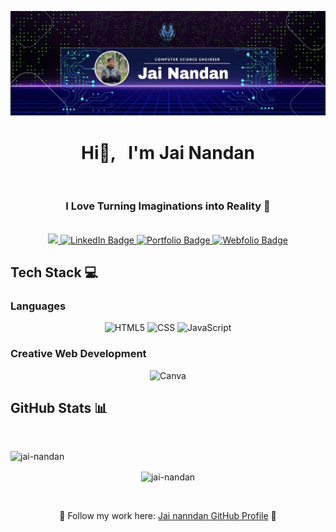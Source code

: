 ![logo](https://github.com/jai-nandan/Jai-Nandan/blob/main/jainandan%20banner.jpg)
<h1 align="center"> 
  Hi👋, &nbsp; I'm Jai Nandan 
  </h1>
  
</br>

<h3 align="center" style="text-align: center">
  I Love Turning Imaginations into Reality 🚀
</h3>



</br>

<div align="center">
  <a href="https://www.linkedin.com/in/jai-nandan-99054a301?lipi=urn%3Ali%3Apage%3Ad_flagship3_profile_view_base_contact_details%3B34QaQhKrQWydBrRDOzLzPg%3D%3D" target="_blank">
    <img src="https://custom-icon-badges.demolab.com/badge/LinkedIn-0A66C2?logo=linkedin-white&logoColor=fff" />
  </a>
   <a href="" target="_blank">
    <img src= "https://img.shields.io/badge/Gmail-D14836?logo=gmail&logoColor=white" alt="LinkedIn Badge" />
  </a>
 <a href="#" target="_blank">
    <img src="https://img.shields.io/badge/Portfolio-%23593d88?logo=mongodb&logoColor=white&style=flat"alt="Portfolio Badge" />
  </a>

  <a href="#" target="_blank">
    <img src="https://img.shields.io/badge/Blogger-%23FF5722.svg?logo=blogger&logoColor=white" alt="Webfolio Badge" />
  </a>
  
  </br>

<h2 align="left">Tech Stack 💻 </h2>

<h3 align="left "> Languages </h3>

![HTML5](https://img.shields.io/badge/HTML-%23E34F26.svg?logo=html5&logoColor=white)
![CSS](https://img.shields.io/badge/CSS-1572B6?logo=css3&logoColor=fff)
![JavaScript](https://img.shields.io/badge/JavaScript-F7DF1E?logo=javascript&logoColor=000)
</br>

<h3 align="left"> Creative Web Development</h3>

![Canva](https://img.shields.io/badge/Canva-%2300C4CC.svg?&logo=Canva&logoColor=white)

<h2 align="left"> GitHub Stats 📊 </h2>

</br>


<p><img align="left" src="https://github-readme-stats.vercel.app/api/top-langs?username=jai-nandan&show_icons=true&locale=en&layout=compact" alt="jai-nandan" /></p>


<br/>

<p><img align="center" src="https://github-readme-streak-stats.herokuapp.com/?user=jai-nandan&" alt="jai-nandan" /></p>

</br>


🌟 Follow my work here: [Jai nanndan GitHub Profile](https://github.com/jai-nandan) 🚀
<!--
**jai-nandan/Jai-Nandan** is a ✨ _special_ ✨ repository because its `README.md` (this file) appears on your GitHub profile.

Here are some ideas to get you started:

- 🔭 I’m currently working on ...
- 🌱 I’m currently learning ...
- 👯 I’m looking to collaborate on ...
- 🤔 I’m looking for help with ...
- 💬 Ask me about ...
- 📫 How to reach me: ...
- 😄 Pronouns: ...
- ⚡ Fun fact: ...
-->
